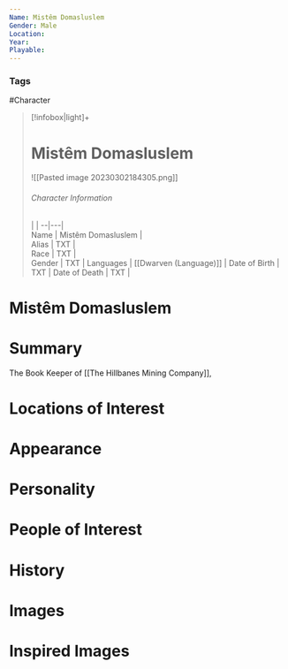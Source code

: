 ```yaml
---
Name: Mistêm Domasluslem  
Gender: Male
Location: 
Year: 
Playable:
---
```


### Tags
#Character 

> [!infobox|light]+  
> # Mistêm Domasluslem  
> ![[Pasted image 20230302184305.png]]
> ###### Character Information
>  |   |
> --|---|  
> Name | Mistêm Domasluslem |  
> Alias | TXT |  
> Race | TXT |  
> Gender | TXT |
> Languages | [[Dwarven (Language)]] |
> Date of Birth | TXT |
> Date of Death | TXT |

# Mistêm Domasluslem

# Summary
The Book Keeper of [[The Hillbanes Mining Company]],

# Locations of Interest

# Appearance

# Personality

# People of Interest

# History

# Images

# Inspired Images
